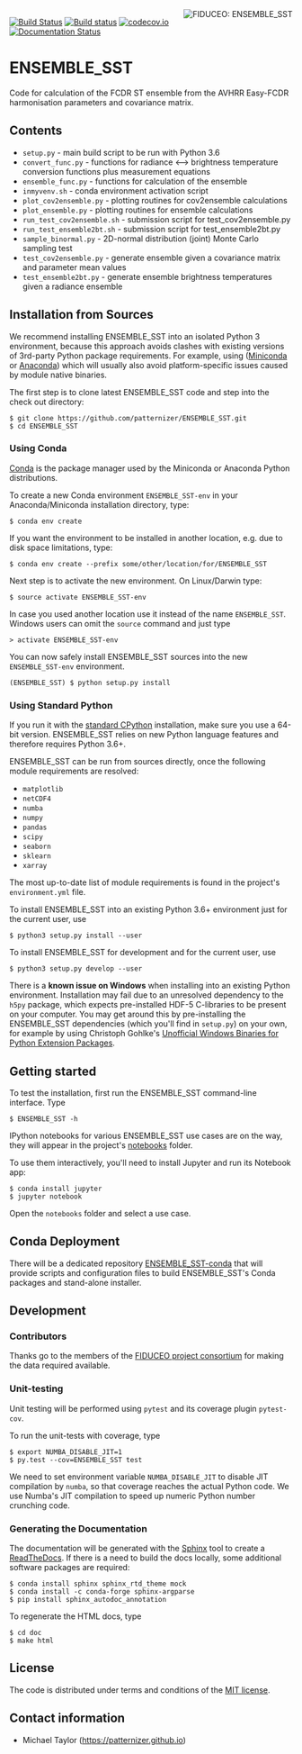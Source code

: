 <img alt="FIDUCEO: ENSEMBLE_SST" align="right" src="http://www.fiduceo.eu/sites/default/files/FIDUCEO-logo.png">

[![Build Status](https://travis-ci.org/patternizer/ENSEMBLE_SST.svg?branch=master)](https://travis-ci.org/patternizer/ENSEMBLE_SST)
[![Build status](https://ci.appveyor.com/api/projects/status/leugvo8fq7nx6kym/branch/master?svg=true)](https://ci.appveyor.com/project/patternizer/ENSEMBLE_SST-core)
[![codecov.io](https://codecov.io/github/patternizer/ENSEMBLE_SST/coverage.svg?branch=master)](https://codecov.io/github/patternizer/ENSEMBLE_SST?branch=master)
[![Documentation Status](https://readthedocs.org/projects/ENSEMBLE_SST/badge/?version=latest)](http://ENSEMBLE_SST.readthedocs.io/en/latest/?badge=latest)
                
# ENSEMBLE_SST

Code for calculation of the FCDR ST ensemble from the AVHRR Easy-FCDR harmonisation parameters and covariance matrix.

## Contents

* `setup.py` - main build script to be run with Python 3.6
* `convert_func.py` - functions for radiance <--> brightness temperature conversion functions plus measurement equations
* `ensemble_func.py` - functions for calculation of the ensemble
* `inmyvenv.sh` - conda environment activation script
* `plot_cov2ensemble.py` - plotting routines for cov2ensemble calculations
* `plot_ensemble.py` - plotting routines for ensemble calculations
* `run_test_cov2ensemble.sh` - submission script for test_cov2ensemble.py
* `run_test_ensemble2bt.sh` - submission script for test_ensemble2bt.py
* `sample_binormal.py` - 2D-normal distribution (joint) Monte Carlo sampling test
* `test_cov2ensemble.py` - generate ensemble given a covariance matrix and parameter mean values
* `test_ensemble2bt.py` - generate ensemble brightness temperatures given a radiance ensemble

## Installation from Sources

We recommend installing ENSEMBLE_SST into an isolated Python 3 environment, because this
approach avoids clashes with existing versions of 3rd-party Python package requirements. 
For example, using ([Miniconda](http://conda.pydata.org/miniconda.html) 
or [Anaconda](https://www.continuum.io/downloads)) which will usually also avoid platform-specific 
issues caused by module native binaries.

The first step is to clone latest ENSEMBLE_SST code and step into the check out directory: 

    $ git clone https://github.com/patternizer/ENSEMBLE_SST.git
    $ cd ENSEMBLE_SST

### Using Conda

[Conda](https://conda.io/docs/intro.html) is the package manager used by the Miniconda or 
Anaconda Python distributions.

To create a new Conda environment `ENSEMBLE_SST-env` in your Anaconda/Miniconda installation directory, type:

    $ conda env create

If you want the environment to be installed in another location, e.g. due to disk space limitations, type:

    $ conda env create --prefix some/other/location/for/ENSEMBLE_SST

Next step is to activate the new environment. On Linux/Darwin type:

    $ source activate ENSEMBLE_SST-env

In case you used another location use it instead of the name `ENSEMBLE_SST`.
Windows users can omit the `source` command and just type

    > activate ENSEMBLE_SST-env

You can now safely install ENSEMBLE_SST sources into the new `ENSEMBLE_SST-env` environment.
    
    (ENSEMBLE_SST) $ python setup.py install
    
### Using Standard Python 

If you run it with the [standard CPython](https://www.python.org/downloads/) installation,
make sure you use a 64-bit version. ENSEMBLE_SST relies on new Python language features and therefore 
requires Python 3.6+.

ENSEMBLE_SST can be run from sources directly, once the following module requirements are resolved:

* `matplotlib`
* `netCDF4`
* `numba`
* `numpy`
* `pandas`
* `scipy`
* `seaborn`
* `sklearn`
* `xarray`

The most up-to-date list of module requirements is found in the project's `environment.yml` file.

To install ENSEMBLE_SST into an existing Python 3.6+ environment just for the current user, use

    $ python3 setup.py install --user
    
To install ENSEMBLE_SST for development and for the current user, use

    $ python3 setup.py develop --user

There is a **known issue on Windows** when installing into an existing Python environment. Installation may
fail due to an unresolved dependency to the `h5py` package, which expects pre-installed 
HDF-5 C-libraries to be present on your computer. You may get around this by pre-installing the ENSEMBLE_SST dependencies (which you'll find in `setup.py`) 
on your own, for example by using Christoph Gohlke's 
[Unofficial Windows Binaries for Python Extension Packages](http://www.lfd.uci.edu/~gohlke/pythonlibs/).

## Getting started

To test the installation, first run the ENSEMBLE_SST command-line interface. Type
    
    $ ENSEMBLE_SST -h

IPython notebooks for various ENSEMBLE_SST use cases are on the way, they will appear in the project's
[notebooks](https://github.com/patternizer/ENSEMBLE_SST/tree/master/notebooks) folder.

To use them interactively, you'll need to install Jupyter and run its Notebook app:

    $ conda install jupyter
    $ jupyter notebook

Open the `notebooks` folder and select a use case.

## Conda Deployment

There will be a dedicated repository [ENSEMBLE_SST-conda](https://github.com/ENSEMBLE_SST/ENSEMBLE_SST-conda)
that will provide scripts and configuration files to build ENSEMBLE_SST's Conda packages and stand-alone installer.

## Development

### Contributors

Thanks go to the members of the [FIDUCEO project consortium](http://www.fiduceo.eu/partners) for making the data required available. 

### Unit-testing

Unit testing will be performed using `pytest` and its coverage plugin `pytest-cov`.

To run the unit-tests with coverage, type

    $ export NUMBA_DISABLE_JIT=1
    $ py.test --cov=ENSEMBLE_SST test
    
We need to set environment variable `NUMBA_DISABLE_JIT` to disable JIT compilation by `numba`, so that 
coverage reaches the actual Python code. We use Numba's JIT compilation to speed up numeric Python 
number crunching code.

### Generating the Documentation

The documentation will be generated with the [Sphinx](http://www.sphinx-doc.org/en/stable/rest.html) tool to create
a [ReadTheDocs](http://ENSEMBLE_SST.readthedocs.io/en/latest/?badge=latest). 
If there is a need to build the docs locally, some 
additional software packages are required:

    $ conda install sphinx sphinx_rtd_theme mock
    $ conda install -c conda-forge sphinx-argparse
    $ pip install sphinx_autodoc_annotation

To regenerate the HTML docs, type    
    
    $ cd doc
    $ make html

## License

The code is distributed under terms and conditions of the [MIT license](https://opensource.org/licenses/MIT).

## Contact information

* Michael Taylor (https://patternizer.github.io)
